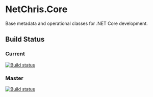 # NetChris.Core

Base metadata and operational classes for .NET Core development.

## Build Status

### Current

[![Build status](https://ci.appveyor.com/api/projects/status/ck8dxiwsrw3ks379?svg=true)](https://ci.appveyor.com/project/NetChris/netchris-core)

### Master

[![Build status](https://ci.appveyor.com/api/projects/status/ck8dxiwsrw3ks379/branch/master?svg=true)](https://ci.appveyor.com/project/NetChris/netchris-core/branch/master)
